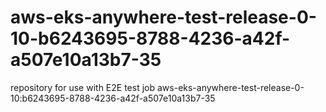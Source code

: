 # aws-eks-anywhere-test-release-0-10-b6243695-8788-4236-a42f-a507e10a13b7-35
repository for use with E2E test job aws-eks-anywhere-test-release-0-10:b6243695-8788-4236-a42f-a507e10a13b7-35
